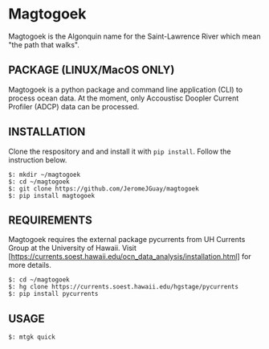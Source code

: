 # Magtogoek
Magtogoek is the Algonquin name for the Saint-Lawrence River which mean "the path that walks". 
## PACKAGE (LINUX/MacOS ONLY)
Magtogoek is a python package and command line application (CLI) to process ocean data. At the moment,
only Accoustisc Doopler Current Profiler (ADCP) data can be processed. 

## INSTALLATION
Clone the respository and and install it with `pip install`. Follow the instruction below. 

```shell
$: mkdir ~/magtogoek
$: cd ~/magtogoek
$: git clone https://github.com/JeromeJGuay/magtogoek
$: pip install magtogoek
```
## REQUIREMENTS
Magtogoek requires the external package pycurrents from UH Currents Group at the University of Hawaii.
Visit [https://currents.soest.hawaii.edu/ocn_data_analysis/installation.html] for more details.


```shell
$: cd ~/magtogoek
$: hg clone https://currents.soest.hawaii.edu/hgstage/pycurrents
$: pip install pycurrents
```
## USAGE

```Shell
$: mtgk quick 
```

